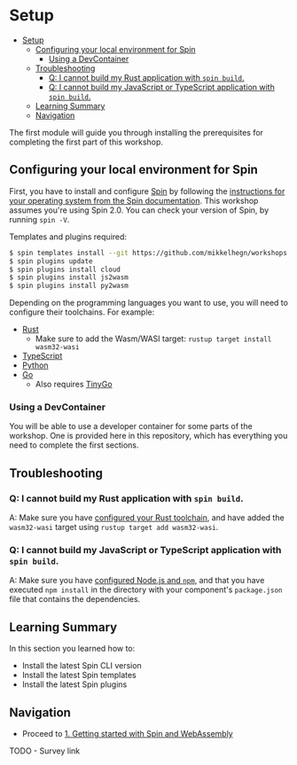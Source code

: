 # Setup

- [Setup](#setup)
  - [Configuring your local environment for Spin](#configuring-your-local-environment-for-spin)
    - [Using a DevContainer](#using-a-devcontainer)
  - [Troubleshooting](#troubleshooting)
    - [Q: I cannot build my Rust application with `spin build`.](#q-i-cannot-build-my-rust-application-with-spin-build)
    - [Q: I cannot build my JavaScript or TypeScript application with `spin build`.](#q-i-cannot-build-my-javascript-or-typescript-application-with-spin-build)
  - [Learning Summary](#learning-summary)
  - [Navigation](#navigation)

The first module will guide you through installing the prerequisites for completing the first part of this workshop.

## Configuring your local environment for Spin

First, you have to install and configure [Spin](https://fermyon.com/spin) by following the [instructions for your operating system from the Spin documentation](https://developer.fermyon.com/spin/install). This workshop assumes you're using Spin 2.0. You can check your version of Spin, by running `spin -V`.

Templates and plugins required:

```bash
$ spin templates install --git https://github.com/mikkelhegn/workshops --branch kubecon-na-2023 --update
$ spin plugins update
$ spin plugins install cloud
$ spin plugins install js2wasm
$ spin plugins install py2wasm
```

Depending on the programming languages you want to use, you will need to configure their toolchains. For example:

- [Rust](https://www.rust-lang.org/learn/get-started)
  - Make sure to add the Wasm/WASI target: `rustup target install wasm32-wasi`
- [TypeScript](https://docs.npmjs.com/downloading-and-installing-node-js-and-npm)
- [Python](https://www.python.org/downloads/)
- [Go](https://go.dev/doc/install)
  - Also requires [TinyGo](https://tinygo.org/getting-started/install)

### Using a DevContainer

You will be able to use a developer container for some parts of the workshop. One is provided here in this repository, which has everything you need to complete the first sections.

## Troubleshooting

### Q: I cannot build my Rust application with `spin build`.

A: Make sure you have [configured your Rust toolchain](https://www.rust-lang.org/tools/install), and have added the `wasm32-wasi` target using `rustup target add wasm32-wasi`.

### Q: I cannot build my JavaScript or TypeScript application with `spin build`.

A: Make sure you have [configured Node.js and `npm`](https://docs.npmjs.com/downloading-and-installing-node-js-and-npm), and that you have executed `npm install` in the directory with your component's `package.json` file that contains the dependencies.

## Learning Summary

In this section you learned how to:

- Install the latest Spin CLI version
- Install the latest Spin templates
- Install the latest Spin plugins

## Navigation

- Proceed to [1. Getting started with Spin and WebAssembly](01-spin-getting-started.md)

TODO - Survey link